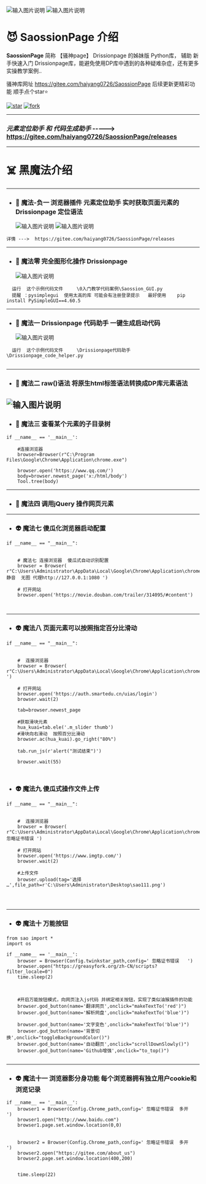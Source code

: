 ![输入图片说明](img/sao_image.png)
![输入图片说明](./img/logo.png)


#  😈 SaossionPage 介绍 



 **SaossionPage**   简称 【骚神page】   Drissionpage 的姊妹版 Python库， 辅助 新手快速入门 Drissionpage库，能避免使用DP库中遇到的各种疑难杂症，还有更多实操教学案例..


骚神库网址 https://gitee.com/haiyang0726/SaossionPage 后续更新更精彩功能  顺手点个star⭐

<a href='https://gitee.com/haiyang0726/SaossionPage/stargazers'><img src='https://gitee.com/haiyang0726/SaossionPage/badge/star.svg?theme=dark' alt='star'></img></a> <a href='https://gitee.com/g1879/DrissionPage/members'><img src='https://gitee.com/haiyang0726/SaossionPage/badge/fork.svg?theme=dark' alt='fork'></img></a>

---

###   _元素定位助手 和 代码生成助手_ ----->  https://gitee.com/haiyang0726/SaossionPage/releases
---
#  ☠️ 黑魔法介绍



---
-  ### 👻 魔法-负一   浏览器插件  元素定位助手   实时获取页面元素的Drissionpage 定位语法
     
     ![输入图片说明](https://foruda.gitee.com/images/1709609036616999194/40b88a6d_13959713.png)
    ![输入图片说明](img/ele_helper.png)
```
详情 --->  https://gitee.com/haiyang0726/SaossionPage/releases

```



---
-  ### 👻 魔法零  完全图形化操作 Drissionpage
     ![输入图片说明](./img/dp_gui.png)

```
  运行  这个示例代码文件     \0入门教学代码案例\Saossion_GUI.py
  提醒 ：pysimplegui  使用太高的库 可能会有注册登录提示   最好使用    pip install PySimpleGUI==4.60.5

```
---
-  ### 👻 魔法一   Drissionpage 代码助手  一键生成启动代码
     ![输入图片说明](./img/代码生成器.png)

```
  运行  这个示例代码文件     \Drissionpage代码助手\Drissionpage_code_helper.py
  

```
 


---
-  ### 👻 魔法二 raw()语法  将原生html标签语法转换成DP库元素语法

![输入图片说明](img/raw_method.png)
---
-  ### 🦇 魔法三  查看某个元素的子目录树

```
if __name__ == '__main__':
     
    #连接浏览器
    browser=Browser(r"C:\Program Files\Google\Chrome\Application\chrome.exe")

    browser.open('https://www.qq.com/')
    body=browser.newest_page('x:/html/body')
    Tool.tree(body)    

```
---
-  ### 🦴 魔法四  调用jQuery 操作网页元素




---
-  ### 👽 魔法七  傻瓜化浏览器启动配置

```
if __name__ == "__main__":


    # 魔法七 连接浏览器  傻瓜式自动识别配置
    browser = Browser(  r"C:\Users\Administrator\AppData\Local\Google\Chrome\Application\chrome.exe",config=' 静音  无图 代理http://127.0.0.1:1080 ')

    # 打开网站 
    browser.open('https://movie.douban.com/trailer/314095/#content')    



```

---
-  ### 👽 魔法八  页面元素可以按照指定百分比滑动

```
if __name__ == "__main__":


    #  连接浏览器  
    browser = Browser(  r"C:\Users\Administrator\AppData\Local\Google\Chrome\Application\chrome.exe",config='  ')

    # 打开网站 
    browser.open('https://auth.smartedu.cn/uias/login')
    browser.wait(2)
    
    tab=browser.newest_page    
   
    #获取滑块元素
    hua_kuai=tab.ele('.m_slider thumb')
    #滑块向右滑动  按照百分比滑动
    browser.ac(hua_kuai).go_right("80%")

    tab.run_js(r'alert("测试结束")') 

    browser.wait(55)   



```
-  ### 👽 魔法九  傻瓜式操作文件上传

```
if __name__ == "__main__":


    #  连接浏览器  
    browser = Browser(  r"C:\Users\Administrator\AppData\Local\Google\Chrome\Application\chrome.exe",config=' 忽略证书错误 ')

    # 打开网站 
    browser.open('https://www.imgtp.com/')
    browser.wait(2)

    #上传文件
    browser.upload(tag='选择 …',file_path=r'C:\Users\Administrator\Desktop\sao111.png')




```

---
-  ### 👽 魔法十  万能按钮

```
from sao import *
import os

if __name__ == '__main__':
    browser = Browser(Config.twinkstar_path,config=' 忽略证书错误   ')
    browser.open("https://greasyfork.org/zh-CN/scripts?filter_locale=0")
    time.sleep(2)
    


    #开启万能按钮模式，向网页注入js代码 并绑定相关按钮，实现了类似油猴插件的功能
    browser.god_button(name='翻译网页',onclick="makeTextTo('red')")
    browser.god_button(name='解析网盘',onclick="makeTextTo('blue')")

    browser.god_button(name='文字变色',onclick="makeTextTo('blue')")
    browser.god_button(name='背景切换',onclick="toggleBackgroundColor()")
    browser.god_button(name='自动翻页',onclick="scrollDownSlowly()")
    browser.god_button(name='Github增强',onclick="to_top()")


```

---
-  ### 👽 魔法十一  浏览器影分身功能  每个浏览器拥有独立用户cookie和浏览记录

```
if __name__ == '__main__':
    browser1 = Browser(Config.Chrome_path,config=' 忽略证书错误  多开   ')
    browser1.open("http://www.baidu.com")
    browser1.page.set.window.location(0,0)


    browser2 = Browser(Config.Chrome_path,config=' 忽略证书错误  多开   ')
    browser2.open("https://gitee.com/about_us")
    browser2.page.set.window.location(400,200)


    time.sleep(22)


```





